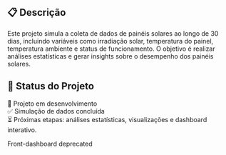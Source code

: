 
## 📋 Descrição

Este projeto simula a coleta de dados de painéis solares ao longo de 30 dias, incluindo variáveis como irradiação solar, temperatura do painel, temperatura ambiente e status de funcionamento. O objetivo é realizar análises estatísticas e gerar insights sobre o desempenho dos painéis solares.

## 🚀 Status do Projeto

🚧 Projeto em desenvolvimento <br>
✅ Simulação de dados concluída <br>
⏳ Próximas etapas: análises estatísticas, visualizações e dashboard interativo.

Front-dashboard deprecated
